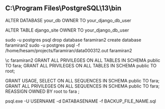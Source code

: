 C:\Program Files\PostgreSQL\13\bin
---

ALTER DATABASE your_db OWNER TO your_django_db_user

ALTER TABLE django_site OWNER TO your_django_db_user

sudo -u postgres psql 
drop database faramiran2
create database faramiran2
sudo -u postgres psql -f /home/hesam/projects/faramiran/data000312.out faramiran2

\c faramiran2
GRANT ALL PRIVILEGES ON ALL TABLES IN SCHEMA public TO fara;
GRANT ALL PRIVILEGES ON ALL TABLES IN SCHEMA public TO root;

GRANT USAGE, SELECT ON ALL SEQUENCES IN SCHEMA public TO fara;
GRANT ALL PRIVILEGES ON ALL SEQUENCES IN SCHEMA public TO fara;
REASSIGN OWNED BY root to fara ;



psql.exe -U USERNAME -d DATABASENAME -f  BACKUP_FILE_NAME.sql
